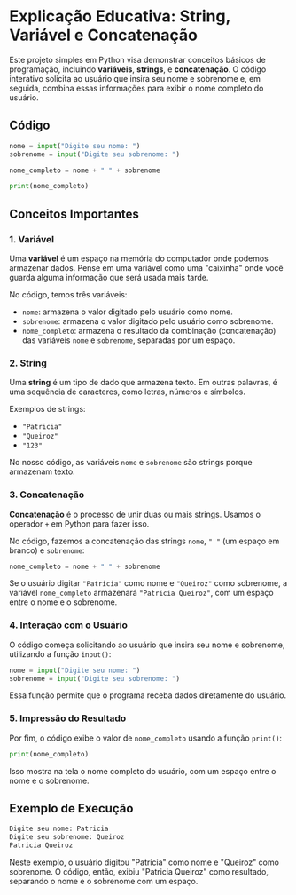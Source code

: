 # **Explicação Educativa: String, Variável e Concatenação**

Este projeto simples em Python visa demonstrar conceitos básicos de programação, incluindo **variáveis**, **strings**, e **concatenação**. O código interativo solicita ao usuário que insira seu nome e sobrenome e, em seguida, combina essas informações para exibir o nome completo do usuário.

## **Código**

```python
nome = input("Digite seu nome: ")
sobrenome = input("Digite seu sobrenome: ")

nome_completo = nome + " " + sobrenome

print(nome_completo)
```

## **Conceitos Importantes**

### **1. Variável**
Uma **variável** é um espaço na memória do computador onde podemos armazenar dados. Pense em uma variável como uma "caixinha" onde você guarda alguma informação que será usada mais tarde. 

No código, temos três variáveis:
- `nome`: armazena o valor digitado pelo usuário como nome.
- `sobrenome`: armazena o valor digitado pelo usuário como sobrenome.
- `nome_completo`: armazena o resultado da combinação (concatenação) das variáveis `nome` e `sobrenome`, separadas por um espaço.

### **2. String**
Uma **string** é um tipo de dado que armazena texto. Em outras palavras, é uma sequência de caracteres, como letras, números e símbolos.

Exemplos de strings:
- `"Patricia"`
- `"Queiroz"`
- `"123"`

No nosso código, as variáveis `nome` e `sobrenome` são strings porque armazenam texto.

### **3. Concatenação**
**Concatenação** é o processo de unir duas ou mais strings. Usamos o operador `+` em Python para fazer isso.

No código, fazemos a concatenação das strings `nome`, `" "` (um espaço em branco) e `sobrenome`:
```python
nome_completo = nome + " " + sobrenome
```
Se o usuário digitar `"Patricia"` como nome e `"Queiroz"` como sobrenome, a variável `nome_completo` armazenará `"Patricia Queiroz"`, com um espaço entre o nome e o sobrenome.

### **4. Interação com o Usuário**
O código começa solicitando ao usuário que insira seu nome e sobrenome, utilizando a função `input()`:
```python
nome = input("Digite seu nome: ")
sobrenome = input("Digite seu sobrenome: ")
```
Essa função permite que o programa receba dados diretamente do usuário.

### **5. Impressão do Resultado**
Por fim, o código exibe o valor de `nome_completo` usando a função `print()`:
```python
print(nome_completo)
```
Isso mostra na tela o nome completo do usuário, com um espaço entre o nome e o sobrenome.

## **Exemplo de Execução**

```bash
Digite seu nome: Patricia
Digite seu sobrenome: Queiroz
Patricia Queiroz
```

Neste exemplo, o usuário digitou "Patricia" como nome e "Queiroz" como sobrenome. O código, então, exibiu "Patricia Queiroz" como resultado, separando o nome e o sobrenome com um espaço.

